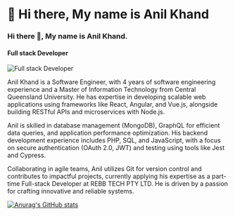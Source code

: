 # 👋 Hi there, My name is Anil Khand

### Hi there 👋, My name is Anil Khand.
#### Full stack Developer
![Full stack Developer](https://media.licdn.com/dms/image/v2/D5616AQGqjw4Iz4figw/profile-displaybackgroundimage-shrink_350_1400/profile-displaybackgroundimage-shrink_350_1400/0/1719634216898?e=1729123200&v=beta&t=cK33md6BDJy7aTmeE32nZrdfmy4NZqeHEDRQTVRS4xQ)

Anil Khand is a Software Engineer, with 4 years of software engineering experience and a Master of Information Technology from Central Queensland University. He has expertise in developing scalable web applications using frameworks like React, Angular, and Vue.js, alongside building RESTful APIs and microservices with Node.js.

Anil is skilled in database management (MongoDB), GraphQL for efficient data queries, and application performance optimization. His backend development experience includes PHP, SQL, and JavaScript, with a focus on secure authentication (OAuth 2.0, JWT) and testing using tools like Jest and Cypress.

Collaborating in agile teams, Anil utilizes Git for version control and contributes to impactful projects, currently applying his expertise as a part-time Full-stack Developer at REBB TECH PTY LTD. He is driven by a passion for crafting innovative and reliable systems.

[![Anurag's GitHub stats](https://github-readme-stats.vercel.app/api?username=thakurianil)](https://github.com/anuraghazra/github-readme-stats)
